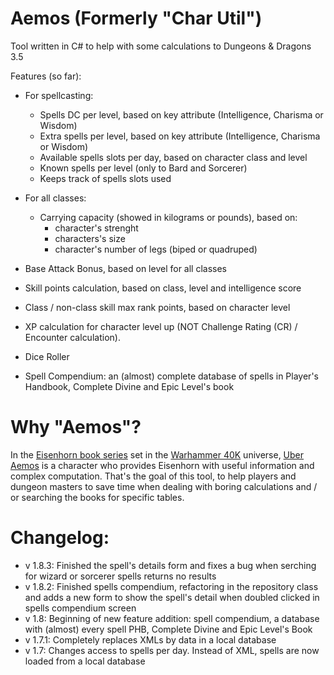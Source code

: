 # Aemos (Formerly "Char Util")
Tool written in C# to help with some calculations to Dungeons &amp; Dragons 3.5 

Features (so far):
   - For spellcasting:
      * Spells DC per level, based on key attribute (Intelligence, Charisma or Wisdom)
      * Extra spells per level, based on key attribute (Intelligence, Charisma or Wisdom)
      * Available spells slots per day, based on character class and level
      * Known spells per level (only to Bard and Sorcerer)
      * Keeps track of spells slots used
  
   - For all classes:
      * Carrying capacity (showed in kilograms or pounds), based on: 
         - character's strenght
         - characters's size
         - character's number of legs (biped or quadruped)
      
   - Base Attack Bonus, based on level for all classes
   - Skill points calculation, based on class, level and intelligence score
   - Class / non-class skill max rank points, based on character level
   - XP calculation for character level up (NOT  Challenge Rating (CR) / Encounter calculation).
   - Dice Roller
   - Spell Compendium: an (almost) complete database of spells in Player's Handbook, Complete Divine and Epic Level's book
   
# Why "Aemos"?
In the [Eisenhorn book series](http://wh40k.lexicanum.com/wiki/Eisenhorn_(Novel_Series)) set in the [Warhammer 40K](http://wh40k.lexicanum.com/wiki/Warhammer_40,000) universe, [Uber Aemos](http://wh40k.lexicanum.com/wiki/Uber_Aemos) is a character who provides Eisenhorn with useful information and complex computation. That's the goal of this tool, to help players and dungeon masters to save time when dealing with boring calculations and / or searching the books for specific tables.

# Changelog:
- v 1.8.3: Finished the spell's details form and fixes a bug when serching for wizard or sorcerer spells returns no results
- v 1.8.2: Finished spells compendium, refactoring in the repository class and adds a new form to show the spell's detail when doubled
clicked in spells compendium screen
- v 1.8: Beginning of new feature addition: spell compendium, a database with (almost) every spell PHB, Complete Divine and Epic Level's Book
- v 1.7.1: Completely replaces XMLs by data in a local database
- v 1.7: Changes access to spells per day. Instead of XML, spells are now loaded from a local database
